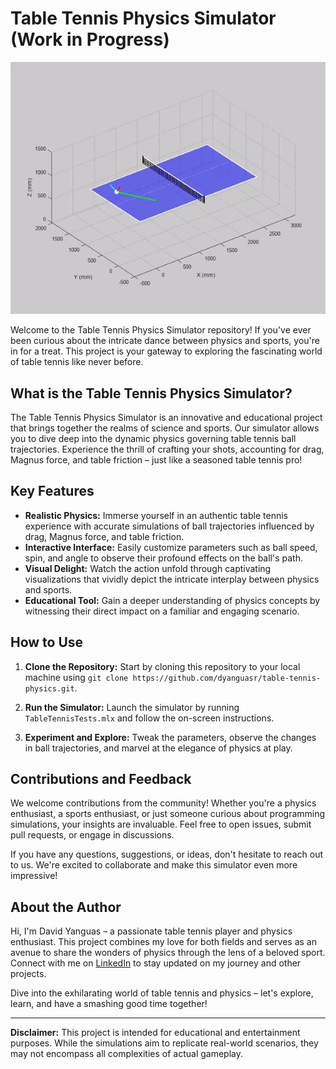 # Table Tennis Physics Simulator (Work in Progress)

![Table Tennis Simulation](Backhand_composite_service.gif)

Welcome to the Table Tennis Physics Simulator repository! If you've ever been curious about the intricate dance between physics and sports, you're in for a treat. This project is your gateway to exploring the fascinating world of table tennis like never before.

## What is the Table Tennis Physics Simulator?

The Table Tennis Physics Simulator is an innovative and educational project that brings together the realms of science and sports. Our simulator allows you to dive deep into the dynamic physics governing table tennis ball trajectories. Experience the thrill of crafting your shots, accounting for drag, Magnus force, and table friction – just like a seasoned table tennis pro!

## Key Features

- **Realistic Physics:** Immerse yourself in an authentic table tennis experience with accurate simulations of ball trajectories influenced by drag, Magnus force, and table friction.
- **Interactive Interface:** Easily customize parameters such as ball speed, spin, and angle to observe their profound effects on the ball's path.
- **Visual Delight:** Watch the action unfold through captivating visualizations that vividly depict the intricate interplay between physics and sports.
- **Educational Tool:** Gain a deeper understanding of physics concepts by witnessing their direct impact on a familiar and engaging scenario.

## How to Use

1. **Clone the Repository:** Start by cloning this repository to your local machine using `git clone https://github.com/dyanguasr/table-tennis-physics.git`.

2. **Run the Simulator:** Launch the simulator by running `TableTennisTests.mlx` and follow the on-screen instructions.

3. **Experiment and Explore:** Tweak the parameters, observe the changes in ball trajectories, and marvel at the elegance of physics at play.

## Contributions and Feedback

We welcome contributions from the community! Whether you're a physics enthusiast, a sports enthusiast, or just someone curious about programming simulations, your insights are invaluable. Feel free to open issues, submit pull requests, or engage in discussions.

If you have any questions, suggestions, or ideas, don't hesitate to reach out to us. We're excited to collaborate and make this simulator even more impressive!

## About the Author

Hi, I'm David Yanguas – a passionate table tennis player and physics enthusiast. This project combines my love for both fields and serves as an avenue to share the wonders of physics through the lens of a beloved sport. Connect with me on [LinkedIn](https://www.linkedin.com/in/davidyanguasrojas/) to stay updated on my journey and other projects.

Dive into the exhilarating world of table tennis and physics – let's explore, learn, and have a smashing good time together!

---
**Disclaimer:** This project is intended for educational and entertainment purposes. While the simulations aim to replicate real-world scenarios, they may not encompass all complexities of actual gameplay.
